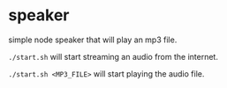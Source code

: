 speaker
=======

simple node speaker that will play an mp3 file.

`./start.sh` 
will start streaming an audio from the internet.

`./start.sh <MP3_FILE>` 
will start playing the audio file.
